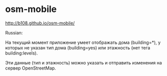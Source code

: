 osm-mobile
==========
http://b108.github.io/osm-mobile/

Russian:

На текущий момент приложение умеет отображать дома (building=*), у которых не указан тип дома (building=yes) или этажность (нет тега building:levels).

Эти данные (тип и этажность) можно указать и отправить изменения на сервер OpenStreetMap.
